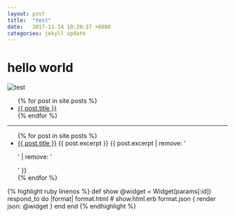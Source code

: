 ```yaml
---
layout: post
title:  "test"
date:   2017-11-14 10:20:37 +0800
categories: jekyll update
---
```


# hello world
![test](/share/assets/images/2011-12-31-new-years-eve-is-awesome/me.jpg)

<ul>
  {% for post in site.posts %}
    <li>
      <a href="{{ post.url }}">{{ post.title }}</a>
    </li>
  {% endfor %}
</ul>

******
<ul>
  {% for post in site.posts %}
    <li>
      <a href="{{ post.url }}">{{ post.title }}</a>
      {{ post.excerpt }}
      {{ post.excerpt | remove: '<p>' | remove: '</p>' }}
    </li>
  {% endfor %}
</ul>

{% highlight ruby linenos %}
def show
  @widget = Widget(params[:id])
  respond_to do |format|
    format.html # show.html.erb
    format.json { render json: @widget }
  end
end
{% endhighlight %}

